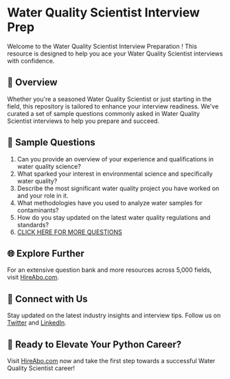 # Water Quality Scientist Interview Prep

Welcome to the Water Quality Scientist Interview Preparation ! This resource is designed to help you ace your Water Quality Scientist interviews with confidence.

## 🚀 Overview

Whether you're a seasoned Water Quality Scientist or just starting in the field, this repository is tailored to enhance your interview readiness. We've curated a set of sample questions commonly asked in Water Quality Scientist interviews to help you prepare and succeed.

## 📝 Sample Questions

1. Can you provide an overview of your experience and qualifications in water quality science?
2. What sparked your interest in environmental science and specifically water quality?
3. Describe the most significant water quality project you have worked on and your role in it.
4. What methodologies have you used to analyze water samples for contaminants?
5. How do you stay updated on the latest water quality regulations and standards?
6. [CLICK HERE FOR MORE QUESTIONS](https://hireabo.com/job/5_3_23/Water%20Quality%20Scientist)

## 🌐 Explore Further

For an extensive question bank and more resources across 5,000 fields, visit [HireAbo.com](https://www.hireabo.com).

## 📱 Connect with Us

Stay updated on the latest industry insights and interview tips. Follow us on [Twitter](https://twitter.com/hireabo) and [LinkedIn](https://www.linkedin.com/in/hire-abo-3609972a8/).

## 🚀 Ready to Elevate Your Python Career?

Visit [HireAbo.com](https://www.hireabo.com) now and take the first step towards a successful Water Quality Scientist career!